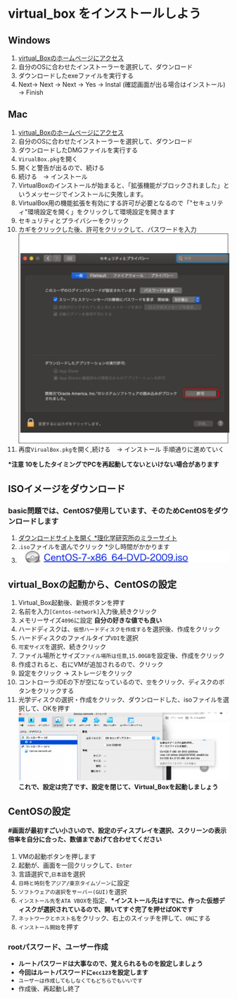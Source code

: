 # virtual_box をインストールしよう


## Windows
1. [virtual_Boxのホームページにアクセス](https://www.oracle.com/jp/virtualization/technologies/vm/downloads/virtualbox-downloads.html)
2. 自分のOSに合わせたインストーラーを選択して、ダウンロード
3. ダウンロードしたexeファイルを実行する
4. Next→ Next → Next → Yes → Instal (確認画面が出る場合はインストール) → Finish  

## Mac

1. [virtual_Boxのホームページにアクセス](https://www.oracle.com/jp/virtualization/technologies/vm/downloads/virtualbox-downloads.html)
2. 自分のOSに合わせたインストーラーを選択して、ダウンロード
3. ダウンロードしたDMGファイルを実行する
4. `VirualBox.pkg`を開く
5. 開くと警告が出るので、続ける
6. 続ける　→ インストール
7. VirtualBoxのインストールが始まると、「拡張機能がブロックされました」というメッセージでインストールに失敗します。
8. VirtualBox用の機能拡張を有効にする許可が必要となるので「"セキュリティ"環境設定を開く」をクリックして環境設定を開きます
9. セキュリティとプライバシーをクリック
10. カギをクリックした後、許可をクリックして、パスワードを入力
![この画面を開く](fig/mac_security1.drawio.svg)
11. 再度`VirualBox.pkg`を開く,続ける　→ インストール 手順通りに進めていく

__*注意 10をしたタイミングでPCを再起動してないといけない場合があります__

## ISOイメージをダウンロード
### basic問題では、CentOS7使用しています、そのためCentOSをダウンロードします

1. [ダウンロードサイトを開く *理化学研究所のミラーサイト](http://ftp.riken.jp/Linux/centos/7.9.2009/isos/x86_64/)
2. .`iso`ファイルを選んでクリック *少し時間がかかります
3. ![](fig/centos_iso.drawio.svg) 

## virtual_Boxの起動から、CentOSの設定
1. Virtual_Box起動後、新規ボタンを押す
2. 名前を入力`[Centos-network]`入力後,続きクリック
3. メモリーサイズ`4096`に設定   **自分の好きな値でも良い**
4. ハードディスクは、`仮想ハードディスクを作成する`を選択後、作成をクリック
5. ハードディスクのファイルタイプ`VDI`を選択
6. `可変サイズ`を選択、続きクリック
7. ファイル場所とサイズ`ファイル場所は任意`,`15.00GB`を設定後、作成をクリック
8. 作成されると、右にVMが追加されるので、クリック
9. 設定をクリック → ストレージをクリック
10. コントローラ:IDEの下が空になっているので、`空`をクリック、ディスクのボタンをクリックする
11. 光学ディスクの選択・作成をクリック、ダウンロードした、isoファイルを選択して、OKを押す
![](fig/VM_setting.drawio.svg)
__これで、設定は完了です、設定を閉じて、Virtual_Boxを起動しましょう__



## CentOSの設定
#### #画面が最初すごい小さいので、設定のディスプレイを選択、スクリーンの表示倍率を自分に合った、数値まであげて合わせてください

1. VMの起動ボタンを押します
2. 起動が、画面を一回クリックして、`Enter`
3. 言語選択で,`日本語`を選択
4. `日時と時刻`を`アジア/東京タイムゾーン`に設定
5. `ソフトウェアの選択`を`サーバー(GUI)`を選択
6. `インストール先`を`ATA VBOX`を指定、__*インストール先はすでに、作った仮想ディスクが選択されているので、開いてすぐ完了を押せばOKです__
7. `ネットワークとホスト名`をクリック、右上のスイッチを押して、`ON`にする
8. `インストール開始`を押す


### rootパスワード、ユーザー作成

- __ルートパスワードは大事なので、覚えられるものを設定しましょう__
- __今回はルートパスワードに`ecc123`を設定します__
- `ユーザーは作成してもしなくてもどちらでもいいです`
- 作成後、再起動し終了